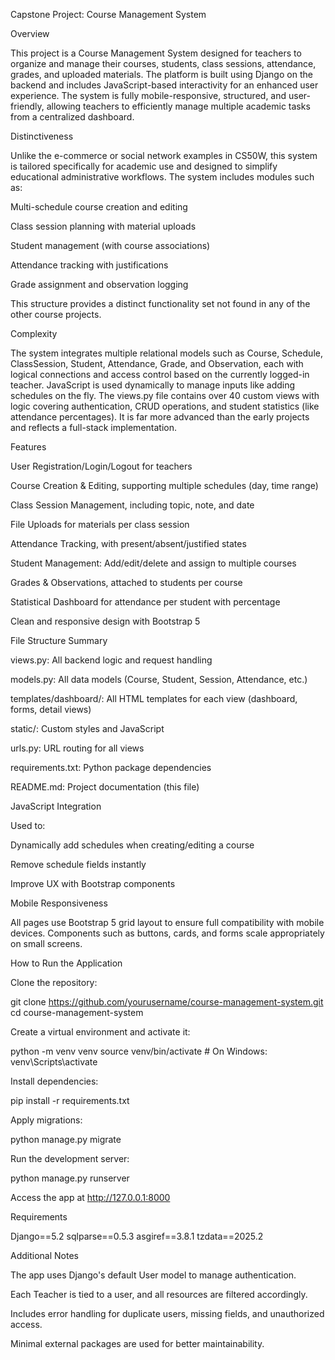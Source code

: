 Capstone Project: Course Management System

Overview

This project is a Course Management System designed for teachers to organize and manage their courses, students, class sessions, attendance, grades, and uploaded materials. The platform is built using Django on the backend and includes JavaScript-based interactivity for an enhanced user experience. The system is fully mobile-responsive, structured, and user-friendly, allowing teachers to efficiently manage multiple academic tasks from a centralized dashboard.


Distinctiveness

Unlike the e-commerce or social network examples in CS50W, this system is tailored specifically for academic use and designed to simplify educational administrative workflows. The system includes modules such as:

Multi-schedule course creation and editing

Class session planning with material uploads

Student management (with course associations)

Attendance tracking with justifications

Grade assignment and observation logging

This structure provides a distinct functionality set not found in any of the other course projects.


Complexity

The system integrates multiple relational models such as Course, Schedule, ClassSession, Student, Attendance, Grade, and Observation, each with logical connections and access control based on the currently logged-in teacher. JavaScript is used dynamically to manage inputs like adding schedules on the fly. The views.py file contains over 40 custom views with logic covering authentication, CRUD operations, and student statistics (like attendance percentages). It is far more advanced than the early projects and reflects a full-stack implementation.


Features

User Registration/Login/Logout for teachers

Course Creation & Editing, supporting multiple schedules (day, time range)

Class Session Management, including topic, note, and date

File Uploads for materials per class session

Attendance Tracking, with present/absent/justified states

Student Management: Add/edit/delete and assign to multiple courses

Grades & Observations, attached to students per course

Statistical Dashboard for attendance per student with percentage

Clean and responsive design with Bootstrap 5


File Structure Summary

views.py: All backend logic and request handling

models.py: All data models (Course, Student, Session, Attendance, etc.)

templates/dashboard/: All HTML templates for each view (dashboard, forms, detail views)

static/: Custom styles and JavaScript

urls.py: URL routing for all views

requirements.txt: Python package dependencies

README.md: Project documentation (this file)


JavaScript Integration

Used to:

Dynamically add schedules when creating/editing a course

Remove schedule fields instantly

Improve UX with Bootstrap components


Mobile Responsiveness

All pages use Bootstrap 5 grid layout to ensure full compatibility with mobile devices. Components such as buttons, cards, and forms scale appropriately on small screens.


How to Run the Application

Clone the repository:

git clone https://github.com/yourusername/course-management-system.git
cd course-management-system

Create a virtual environment and activate it:

python -m venv venv
source venv/bin/activate  # On Windows: venv\Scripts\activate

Install dependencies:

pip install -r requirements.txt

Apply migrations:

python manage.py migrate

Run the development server:

python manage.py runserver

Access the app at http://127.0.0.1:8000


Requirements

Django==5.2
sqlparse==0.5.3
asgiref==3.8.1
tzdata==2025.2


Additional Notes

The app uses Django's default User model to manage authentication.

Each Teacher is tied to a user, and all resources are filtered accordingly.

Includes error handling for duplicate users, missing fields, and unauthorized access.

Minimal external packages are used for better maintainability.
